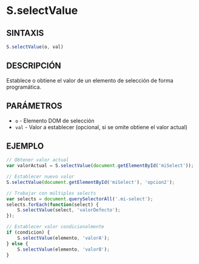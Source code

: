 # S.selectValue

## SINTAXIS
```javascript
S.selectValue(o, val)
```

## DESCRIPCIÓN
Establece o obtiene el valor de un elemento de selección de forma programática.

## PARÁMETROS
- `o` - Elemento DOM de selección
- `val` - Valor a establecer (opcional, si se omite obtiene el valor actual)

## EJEMPLO
```javascript
// Obtener valor actual
var valorActual = S.selectValue(document.getElementById('miSelect'));

// Establecer nuevo valor
S.selectValue(document.getElementById('miSelect'), 'opcion2');

// Trabajar con múltiples selects
var selects = document.querySelectorAll('.mi-select');
selects.forEach(function(select) {
    S.selectValue(select, 'valorDefecto');
});

// Establecer valor condicionalmente
if (condicion) {
    S.selectValue(elemento, 'valorA');
} else {
    S.selectValue(elemento, 'valorB');
}
```